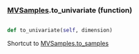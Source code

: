 ### [MVSamples](MVSamples.md).to_univariate (function)


```py

def to_univariate(self, dimension)

```



Shortcut to [MVSamples.to_samples](MVSamples.to_samples.md)


